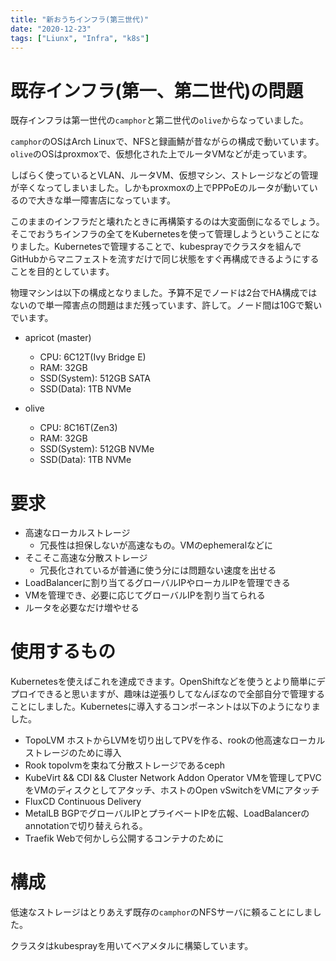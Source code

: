 ```yaml
---
title: "新おうちインフラ(第三世代)"
date: "2020-12-23"
tags: ["Liunx", "Infra", "k8s"]
---
```


# 既存インフラ(第一、第二世代)の問題

既存インフラは第一世代の`camphor`と第二世代の`olive`からなっていました。

`camphor`のOSはArch Linuxで、NFSと録画鯖が昔ながらの構成で動いています。`olive`のOSはproxmoxで、仮想化された上でルータVMなどが走っています。

しばらく使っているとVLAN、ルータVM、仮想マシン、ストレージなどの管理が辛くなってしまいました。しかもproxmoxの上でPPPoEのルータが動いているので大きな単一障害店になっています。

このままのインフラだと壊れたときに再構築するのは大変面倒になるでしょう。そこでおうちインフラの全てをKubernetesを使って管理しようということになりました。Kubernetesで管理することで、kubesprayでクラスタを組んでGitHubからマニフェストを流すだけで同じ状態をすぐ再構成できるようにすることを目的としています。

物理マシンは以下の構成となりました。予算不足でノードは2台でHA構成ではないので単一障害点の問題はまだ残っています、許して。ノード間は10Gで繋いでいます。

- apricot (master)
  - CPU: 6C12T(Ivy Bridge E)
  - RAM: 32GB
  - SSD(System): 512GB SATA
  - SSD(Data): 1TB NVMe

- olive
  - CPU: 8C16T(Zen3)
  - RAM: 32GB
  - SSD(System): 512GB NVMe
  - SSD(Data): 1TB NVMe

# 要求

- 高速なローカルストレージ
  - 冗長性は担保しないが高速なもの。VMのephemeralなどに
- そこそこ高速な分散ストレージ
  - 冗長化されているが普通に使う分には問題ない速度を出せる
- LoadBalancerに割り当てるグローバルIPやローカルIPを管理できる
- VMを管理でき、必要に応じてグローバルIPを割り当てられる
- ルータを必要なだけ増やせる

# 使用するもの

Kubernetesを使えばこれを達成できます。OpenShiftなどを使うとより簡単にデプロイできると思いますが、趣味は逆張りしてなんぼなので全部自分で管理することにしました。Kubernetesに導入するコンポーネントは以下のようになりました。

- TopoLVM
ホストからLVMを切り出してPVを作る、rookの他高速なローカルストレージのために導入
- Rook
topolvmを束ねて分散ストレージであるceph
- KubeVirt && CDI && Cluster Network Addon Operator
VMを管理してPVCをVMのディスクとしてアタッチ、ホストのOpen vSwitchをVMにアタッチ
- FluxCD
Continuous Delivery
- MetalLB
BGPでグローバルIPとプライベートIPを広報、LoadBalancerのannotationで切り替えられる。
- Traefik
Webで何かしら公開するコンテナのために

# 構成

低速なストレージはとりあえず既存の`camphor`のNFSサーバに頼ることにしました。

クラスタはkubesprayを用いてベアメタルに構築しています。


